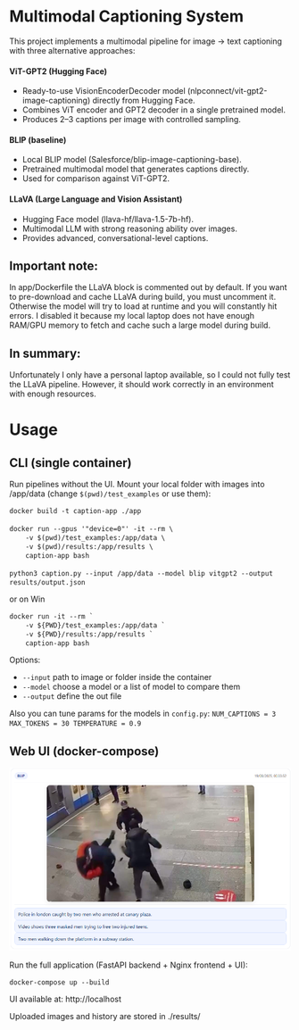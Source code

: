 # Multimodal Captioning System

This project implements a multimodal pipeline for image → text captioning with three alternative approaches:

#### ViT-GPT2 (Hugging Face)

- Ready-to-use VisionEncoderDecoder model (nlpconnect/vit-gpt2-image-captioning) directly from Hugging Face.
- Combines ViT encoder and GPT2 decoder in a single pretrained model.
- Produces 2–3 captions per image with controlled sampling.

#### BLIP (baseline)

   - Local BLIP model (Salesforce/blip-image-captioning-base).
   - Pretrained multimodal model that generates captions directly.
   - Used for comparison against ViT-GPT2.

#### LLaVA (Large Language and Vision Assistant)

- Hugging Face model (llava-hf/llava-1.5-7b-hf).
- Multimodal LLM with strong reasoning ability over images.
- Provides advanced, conversational-level captions.

## Important note:
In app/Dockerfile the LLaVA block is commented out by default.
If you want to pre-download and cache LLaVA during build, you must uncomment it. Otherwise the model will try to load at runtime and you will constantly hit errors.
I disabled it because my local laptop does not have enough RAM/GPU memory to fetch and cache such a large model during build.

## In summary:
Unfortunately I only have a personal laptop available, so I could not fully test the LLaVA pipeline. However, it should work correctly in an environment with enough resources.

# Usage

## CLI (single container)

Run pipelines without the UI. Mount your local folder with images into /app/data (change `$(pwd)/test_examples` or use them):
```
docker build -t caption-app ./app

docker run --gpus '"device=0"' -it --rm \
    -v $(pwd)/test_examples:/app/data \
    -v $(pwd)/results:/app/results \
    caption-app bash

python3 caption.py --input /app/data --model blip vitgpt2 --output results/output.json
```
or on Win
```
docker run -it --rm `
    -v ${PWD}/test_examples:/app/data `
    -v ${PWD}/results:/app/results `
    caption-app bash
```

Options:

- `--input` path to image or folder inside the container
- `--model` choose a model or a list of model to compare them
- `--output` define the out file

Also you can tune params for the models in `config.py`: 
`NUM_CAPTIONS = 3 MAX_TOKENS = 30 TEMPERATURE = 0.9`

## Web UI (docker-compose)

![Web UI Screenshot](static/image1.png)

Run the full application (FastAPI backend + Nginx frontend + UI):
```
docker-compose up --build
```

UI available at: http://localhost

Uploaded images and history are stored in ./results/